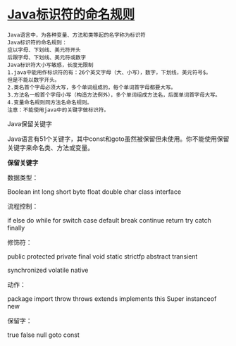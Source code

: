 # [Java标识符的命名规则](https://www.cnblogs.com/ouysq/p/4474267.html)



```
Java语言中，为各种变量、方法和类等起的名字称为标识符
Java标识符的命名规则：
应以字母、下划线、美元符开头
后跟字母、下划线、美元符或数字
Java标识符大小写敏感，长度无限制
1.java中能用作标识符的有：26个英文字母（大、小写），数字，下划线，美元符号$。 
但是不能以数字开头。 
2.类名首个字母必须大写，多个单词组成的，每个单词首字母都要大写。 
3.方法名一般首个字母小写（构造方法例外），多个单词组成方法名，后面单词首字母大写。 
4.变量命名规则同方法名命名规则。 
注意：不能使用java中的关键字做标识符。
```

Java保留关键字

Java语言有51个关键字，其中const和goto虽然被保留但未使用。你不能使用保留关键字来命名类、方法或变量。

**保留关键字**

数据类型：

Boolean    int    long    short    byte    float    double    char    class    interface

流程控制：

if     else    do    while    for    switch    case    default    break    continue    return    try    catch    finally

修饰符：      

public    protected    private    final    void     static    strictfp     abstract     transient

synchronized     volatile    native

动作：          

package    import     throw    throws     extends    implements    this    Super    instanceof    new

保留字：      

true     false    null    goto    const